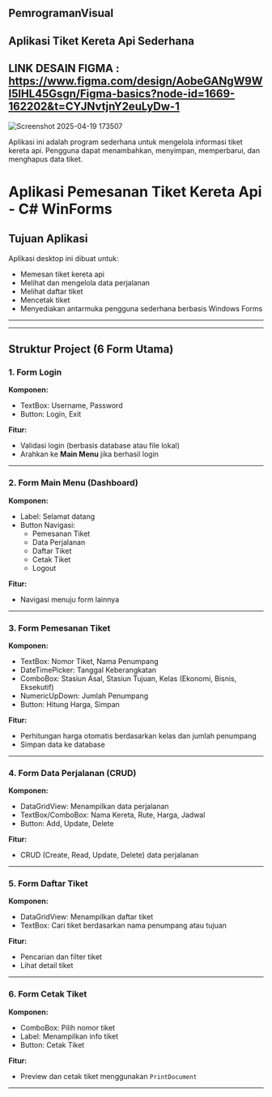 ## PemrogramanVisual 
## Aplikasi Tiket Kereta Api Sederhana
## LINK DESAIN FIGMA : https://www.figma.com/design/AobeGANgW9WI5lHL45Gsgn/Figma-basics?node-id=1669-162202&t=CYJNvtjnY2euLyDw-1
![Screenshot 2025-04-19 173507](https://github.com/user-attachments/assets/5d4f7687-5c97-4fd8-a2f0-ab86000f9588)

Aplikasi ini adalah program sederhana untuk mengelola informasi tiket kereta api. Pengguna dapat menambahkan, menyimpan, memperbarui, dan menghapus data tiket.

#  Aplikasi Pemesanan Tiket Kereta Api - C# WinForms

##  Tujuan Aplikasi
Aplikasi desktop ini dibuat untuk:
- Memesan tiket kereta api
- Melihat dan mengelola data perjalanan
- Melihat daftar tiket
- Mencetak tiket
- Menyediakan antarmuka pengguna sederhana berbasis Windows Forms

---


---

##  Struktur Project (6 Form Utama)

### 1.  Form Login
**Komponen:**
- TextBox: Username, Password
- Button: Login, Exit

**Fitur:**
- Validasi login (berbasis database atau file lokal)
- Arahkan ke **Main Menu** jika berhasil login

---

### 2.  Form Main Menu (Dashboard)
**Komponen:**
- Label: Selamat datang
- Button Navigasi:
  - Pemesanan Tiket
  - Data Perjalanan
  - Daftar Tiket
  - Cetak Tiket
  - Logout

**Fitur:**
- Navigasi menuju form lainnya

---

### 3.  Form Pemesanan Tiket
**Komponen:**
- TextBox: Nomor Tiket, Nama Penumpang
- DateTimePicker: Tanggal Keberangkatan
- ComboBox: Stasiun Asal, Stasiun Tujuan, Kelas (Ekonomi, Bisnis, Eksekutif)
- NumericUpDown: Jumlah Penumpang
- Button: Hitung Harga, Simpan

**Fitur:**
- Perhitungan harga otomatis berdasarkan kelas dan jumlah penumpang
- Simpan data ke database

---

### 4.  Form Data Perjalanan (CRUD)
**Komponen:**
- DataGridView: Menampilkan data perjalanan
- TextBox/ComboBox: Nama Kereta, Rute, Harga, Jadwal
- Button: Add, Update, Delete

**Fitur:**
- CRUD (Create, Read, Update, Delete) data perjalanan

---

### 5.  Form Daftar Tiket
**Komponen:**
- DataGridView: Menampilkan daftar tiket
- TextBox: Cari tiket berdasarkan nama penumpang atau tujuan

**Fitur:**
- Pencarian dan filter tiket
- Lihat detail tiket

---

### 6.  Form Cetak Tiket
**Komponen:**
- ComboBox: Pilih nomor tiket
- Label: Menampilkan info tiket
- Button: Cetak Tiket

**Fitur:**
- Preview dan cetak tiket menggunakan `PrintDocument`

---








